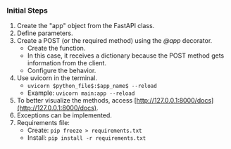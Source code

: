 ### Initial Steps
1. Create the "app" object from the FastAPI class.
2. Define parameters.
3. Create a POST (or the required method) using the *@app* decorator.
    - Create the function.
    - In this case, it receives a dictionary because the POST method gets information from the client.
    - Configure the behavior.
4. Use uvicorn in the terminal.
   - `uvicorn $python_file$:$app_name$ --reload`
   - Example: `uvicorn main:app --reload`
5. To better visualize the methods, access [http://127.0.0.1:8000/docs](http://127.0.0.1:8000/docs).
6. Exceptions can be implemented.
7. Requirements file:
   - Create: `pip freeze > requirements.txt`
   - Install: `pip install -r requirements.txt`
